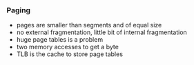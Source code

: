 ### Paging
* pages are smaller than segments and of equal size
* no external fragmentation, little bit of internal fragmentation
* huge page tables is a problem
* two memory accesses to get a byte
* TLB is the cache to store page tables
